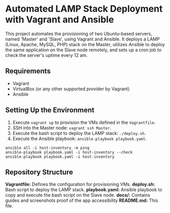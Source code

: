 # **Automated LAMP Stack Deployment with Vagrant and Ansible**

This project automates the provisioning of two Ubuntu-based servers, named 'Master' and 'Slave', using Vagrant and Ansible. It deploys a LAMP (Linux, Apache, MySQL, PHP) stack on the Master, utilizes Ansible to deploy the same application on the Slave node remotely, and sets up a cron job to check the server's uptime every 12 am.

## **Requirements**
- Vagrant
- VirtualBox (or any other supported provider by Vagrant)
- Ansible

## Setting Up the Environment
1. Execute `vagrant up` to provision the VMs defined in the `Vagrantfile`.
2. SSH into the Master node: `vagrant ssh Master`.
3. Execute the bash script to deploy the LAMP stack: `./deploy.sh`.
4. Execute the Ansible playbook: `ansible-playbook playbook.yaml`.
```console
ansible all -i host-inventory -m ping
ansible-playbook playbook.yaml -i host-inventory --check
ansible-playbook playbook.yaml -i host-inventory
```

## **Repository Structure**
**Vagrantfile:** Defines the configuration for provisioning VMs.
**deploy.sh:** Bash script to deploy the LAMP stack.
**playbook.yaml:** Ansible playbook to copy and execute the bash script on the Slave node.
**docs/:** Contains guides and screenshots proof of the app accessibility
**README.md:** This file.
